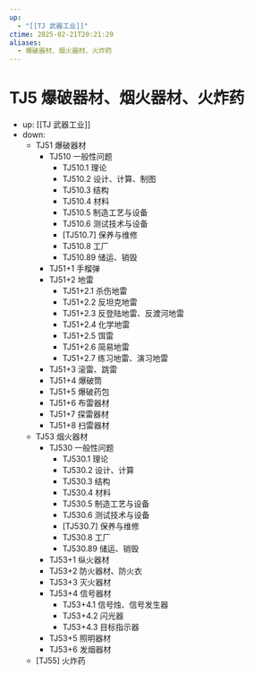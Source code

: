 ```yaml
---
up:
  - "[[TJ 武器工业]]"
ctime: 2025-02-21T20:21:29
aliases:
  - 爆破器材、烟火器材、火炸药
---
```


# TJ5 爆破器材、烟火器材、火炸药

- up: [[TJ 武器工业]]
- down:	
	- TJ51 爆破器材
		- TJ510 一般性问题
			- TJ510.1 理论
			- TJ510.2 设计、计算、制图
			- TJ510.3 结构
			- TJ510.4 材料
			- TJ510.5 制造工艺与设备
			- TJ510.6 测试技术与设备
			- [TJ510.7] 保养与维修
			- TJ510.8 工厂
			- TJ510.89 储运、销毁
		- TJ51+1 手榴弹
		- TJ51+2 地雷
			- TJ51+2.1 杀伤地雷
			- TJ51+2.2 反坦克地雷
			- TJ51+2.3 反登陆地雷、反渡河地雷
			- TJ51+2.4 化学地雷
			- TJ51+2.5 饵雷
			- TJ51+2.6 简易地雷
			- TJ51+2.7 练习地雷、演习地雷
		- TJ51+3 滚雷、跳雷
		- TJ51+4 爆破筒
		- TJ51+5 爆破药包
		- TJ51+6 布雷器材
		- TJ51+7 探雷器材
		- TJ51+8 扫雷器材
	- TJ53 烟火器材
		- TJ530 一般性问题
			- TJ530.1 理论
			- TJ530.2 设计、计算
			- TJ530.3 结构
			- TJ530.4 材料
			- TJ530.5 制造工艺与设备
			- TJ530.6 测试技术与设备
			- [TJ530.7] 保养与维修
			- TJ530.8 工厂
			- TJ530.89 储运、销毁
		- TJ53+1 纵火器材
		- TJ53+2 防火器材、防火衣
		- TJ53+3 灭火器材
		- TJ53+4 信号器材
			- TJ53+4.1 信号烛、信号发生器
			- TJ53+4.2 闪光器
			- TJ53+4.3 目标指示器
		- TJ53+5 照明器材
		- TJ53+6 发烟器材
	- [TJ55] 火炸药
